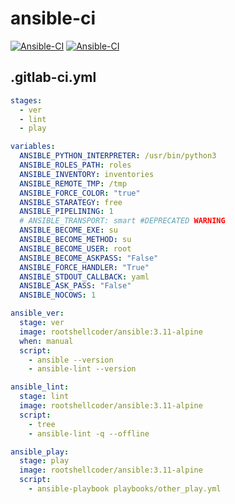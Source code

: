# ansible-ci

[![Ansible-CI](https://github.com/RootShell-coder/ansible-ci/actions/workflows/docker-image.yml/badge.svg?branch=master)](https://github.com/RootShell-coder/ansible-ci/actions/workflows/docker-image.yml) [![Ansible-CI](https://github.com/RootShell-coder/ansible-ci/actions/workflows/docker-image.yml/badge.svg?branch=master&event=schedule)](https://github.com/RootShell-coder/ansible-ci/actions/workflows/docker-image.yml)

## .gitlab-ci.yml

```yml
stages:
  - ver
  - lint
  - play

variables:
  ANSIBLE_PYTHON_INTERPRETER: /usr/bin/python3
  ANSIBLE_ROLES_PATH: roles
  ANSIBLE_INVENTORY: inventories
  ANSIBLE_REMOTE_TMP: /tmp
  ANSIBLE_FORCE_COLOR: "true"
  ANSIBLE_STARATEGY: free
  ANSIBLE_PIPELINING: 1
  # ANSIBLE_TRANSPORT: smart #DEPRECATED WARNING
  ANSIBLE_BECOME_EXE: su
  ANSIBLE_BECOME_METHOD: su
  ANSIBLE_BECOME_USER: root
  ANSIBLE_BECOME_ASKPASS: "False"
  ANSIBLE_FORCE_HANDLER: "True"
  ANSIBLE_STDOUT_CALLBACK: yaml
  ANSIBLE_ASK_PASS: "False"
  ANSIBLE_NOCOWS: 1

ansible_ver:
  stage: ver
  image: rootshellcoder/ansible:3.11-alpine
  when: manual
  script:
    - ansible --version
    - ansible-lint --version

ansible_lint:
  stage: lint
  image: rootshellcoder/ansible:3.11-alpine
  script:
    - tree
    - ansible-lint -q --offline

ansible_play:
  stage: play
  image: rootshellcoder/ansible:3.11-alpine
  script:
    - ansible-playbook playbooks/other_play.yml
```

